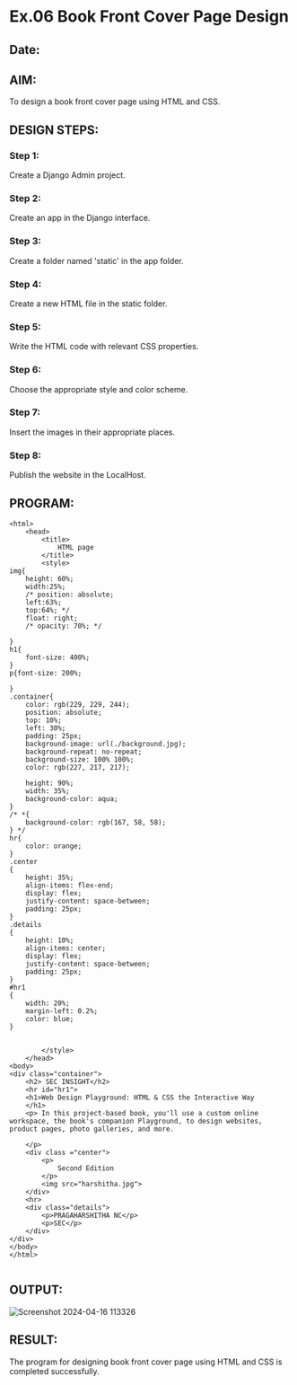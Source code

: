 # Ex.06 Book Front Cover Page Design
## Date:

## AIM:
To design a book front cover page using HTML and CSS.

## DESIGN STEPS:

### Step 1:
Create a Django Admin project.

### Step 2:
Create an app in the Django interface.

### Step 3:
Create a folder named 'static' in the app folder.

### Step 4:
Create a new HTML file in the static folder.

### Step 5:
Write the HTML code with relevant CSS properties.

### Step 6:
Choose the appropriate style and color scheme.

### Step 7:
Insert the images in their appropriate places.

### Step 8:
Publish the website in the LocalHost.

## PROGRAM:
```
<html>
    <head>
        <title>
            HTML page
        </title>
        <style>
img{
    height: 60%;
    width:25%;
    /* position: absolute;
    left:63%;
    top:64%; */
    float: right;
    /* opacity: 70%; */

}
h1{
    font-size: 400%;
}
p{font-size: 200%;

}       
.container{
    color: rgb(229, 229, 244);
    position: absolute;
    top: 10%;
    left: 30%;
    padding: 25px;
    background-image: url(./background.jpg);
    background-repeat: no-repeat;
    background-size: 100% 100%;
    color: rgb(227, 217, 217);
 
    height: 90%;
    width: 35%;
    background-color: aqua;
}
/* *{
    background-color: rgb(167, 58, 58);
} */
hr{
    color: orange;
}
.center
{
    height: 35%;
    align-items: flex-end;
    display: flex;
    justify-content: space-between;
    padding: 25px;
}
.details
{
    height: 10%;
    align-items: center;
    display: flex;
    justify-content: space-between;
    padding: 25px;
}
#hr1
{
    width: 20%;
    margin-left: 0.2%;
    color: blue;
}


        </style>
    </head>
<body>
<div class="container">
    <h2> SEC INSIGHT</h2>
    <hr id="hr1">
    <h1>Web Design Playground: HTML & CSS the Interactive Way
    </h1>
    <p> In this project-based book, you'll use a custom online workspace, the book's companion Playground, to design websites, product pages, photo galleries, and more.

    </p>
    <div class ="center">
        <p>
            Second Edition            
        </p>    
        <img src="harshitha.jpg">
    </div>
    <hr>
    <div class="details">
        <p>PRAGAHARSHITHA NC</p>
        <p>SEC</p>
    </div>    
</div>    
</body>
</html>


```

## OUTPUT:
![Screenshot 2024-04-16 113326](https://github.com/pragachellapillai/cover/assets/148254952/d4a90a60-8d4f-4672-9e1f-79bfc17ad085)


## RESULT:
The program for designing book front cover page using HTML and CSS is completed successfully.
